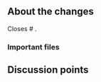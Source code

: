 <!-- Thanks for creating a PR! To make it easier for reviewers and everyone else to understand what your changes relate to, please add some relevant content to the headings below. Feel free to ignore or delete sections that you don't think are relevant. Thank you! ❤️ -->

## About the changes
<!-- Describe the changes introduced. What are they and why are they being introduced? Feel free to also add screenshots or steps to view the changes if they're visual. -->

<!-- Does it close an issue? Multiple? -->
Closes # .

### Important files
<!-- PRs can contain a lot of changes, but not all changes are equally important. Where should a reviewer start looking to get an overview of the changes? Are any files particularly important?  -->


## Discussion points
<!-- Anything about the PR you'd like to discuss before it gets merged? Got any questions or doubts? -->
